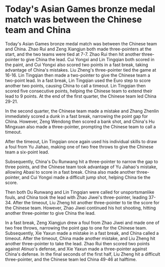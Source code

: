 # Today's Asian Games bronze medal match was between the Chinese team and China 
 Today's Asian Games bronze medal match was between the Chinese team and China. Zhao Rui and Zeng Xiangjun both made three-pointers at the start, and the two teams were tied at 7-7. Zhao Rui then hit another three-pointer to give China the lead. Cui Yongxi and Lin Tingqian both scored in the paint, and Cui Yongxi also scored two points in a fast break, taking advantage of China's mistakes. Liu Zheng's three-pointer tied the game at 16-16. Lin Tingqian then made a two-pointer to give the Chinese team a two-point lead. In a fast break, Lin Tingqian used the Euro step to score another two points, causing China to call a timeout. Lin Tingqian then scored five consecutive points, helping the Chinese team to extend their lead to 9 points. At the end of the first quarter, the Chinese team led China 29-21.

In the second quarter, the Chinese team made a mistake and Zhang Zhenlin immediately scored a dunk in a fast break, narrowing the point gap for China. However, Zeng Wendong then scored a bank shot, and China's Hu Mingxuan also made a three-pointer, prompting the Chinese team to call a timeout.

After the timeout, Lin Tingqian once again used his individual skills to draw a foul from Yu Jiahao, making one of two free throws to give the Chinese team a six-point lead.

Subsequently, China's Du Runwang hit a three-pointer to narrow the gap to three points, and the Chinese team took advantage of Yu Jiahao's mistake, allowing Abasi to score in a fast break. China also made another three-pointer, and Cui Yongxi made a difficult jump shot, helping China tie the score.

Then both Du Runwang and Lin Tingqian were called for unsportsmanlike fouls, and China took the lead with Zhao Jiwei's three-pointer, leading 37-34. After the timeout, Liu Zheng hit another three-pointer to tie the score for the Chinese team. However, Zhao Jiwei continued his hot shooting, hitting another three-pointer to give China the lead.

In a fast break, Zeng Xiangjun drew a foul from Zhao Jiwei and made one of two free throws, narrowing the point gap to one for the Chinese team. Subsequently, Xie Yaxun made a mistake in a fast break, and China called a timeout. After the timeout, China made another mistake, and Liu Zheng hit another three-pointer to take the lead. Zhao Rui then scored two points against Atinuo's defense, and Xie Yaxun made a three-pointer against China's defense. In the final seconds of the first half, Liu Zheng hit a difficult three-pointer, and the Chinese team led China 49-46 at halftime.